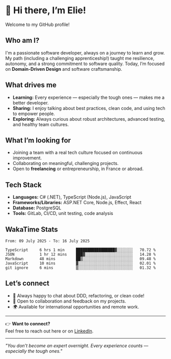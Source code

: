 # 👋 Hi there, I’m Elie!

Welcome to my GitHub profile!

## Who am I?

I'm a passionate software developer, always on a journey to learn and grow.  
My path (including a challenging apprenticeship!) taught me resilience, autonomy, and a strong commitment to software quality. Today, I’m focused on **Domain-Driven Design** and software craftsmanship.

## What drives me

- **Learning:** Every experience — especially the tough ones — makes me a better developer.
- **Sharing:** I enjoy talking about best practices, clean code, and using tech to empower people.
- **Exploring:** Always curious about robust architectures, advanced testing, and healthy team cultures.

## What I’m looking for

- Joining a team with a real tech culture focused on continuous improvement.
- Collaborating on meaningful, challenging projects.
- Open to **freelancing** or entrepreneurship, in France or abroad.

## Tech Stack

- **Languages:** C# (.NET), TypeScript (Node.js), JavaScript
- **Frameworks/Libraries:** ASP.NET Core, Node.js, Effect, React
- **Database:** PostgreSQL
- **Tools:** GitLab, CI/CD, unit testing, code analysis

## WakaTime Stats

<!--START_SECTION:waka-->

```all_time
From: 09 July 2025 - To: 16 July 2025

TypeScript     6 hrs 1 min     █████████████████▓░░░░░░░   70.72 %
JSON           1 hr 12 mins    ███▓░░░░░░░░░░░░░░░░░░░░░   14.28 %
Markdown       48 mins         ██▒░░░░░░░░░░░░░░░░░░░░░░   09.48 %
JavaScript     10 mins         ▓░░░░░░░░░░░░░░░░░░░░░░░░   02.01 %
git ignore     6 mins          ▒░░░░░░░░░░░░░░░░░░░░░░░░   01.32 %
```

<!--END_SECTION:waka-->

## Let’s connect

- 💬 Always happy to chat about DDD, refactoring, or clean code!
- 🌱 Open to collaboration and feedback on my projects.
- 🌍 Available for international opportunities and remote work.

---

👉 **Want to connect?**  
Feel free to reach out here or on [LinkedIn](your-linkedin-link).

---

*"You don’t become an expert overnight. Every experience counts — especially the tough ones."*
